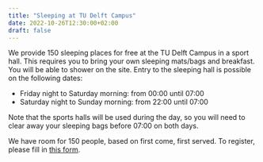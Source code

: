 ```yaml
---
title: "Sleeping at TU Delft Campus"
date: 2022-10-26T12:30:00+02:00
draft: false
---
```

We provide 150 sleeping places for free at the TU Delft Campus in a sport hall. This requires you to bring your own sleeping
mats/bags and breakfast. You will be able to shower on the site. Entry to the sleeping hall is possible on the following dates:

* Friday night to Saturday morning: from 00:00 until 07:00
* Saturday night to Sunday morning: from 22:00 until 07:00

Note that the sports halls will be used during the day, so you will need to clear away your sleeping bags before 07:00 on both days.

We have room for 150 people, based on first come, first served. To register, please fill in [this form](https://docs.google.com/forms/d/e/1FAIpQLSfh7WRnkkX405KZ4eeHrAWUpjRpMi2tXA8jiD9VkIUoaAA7IA/viewform?usp=sf_link).
